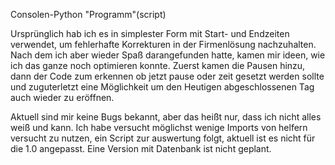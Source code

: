 Consolen-Python "Programm"(script)

Ursprünglich hab ich es in simplester Form mit Start- und Endzeiten verwendet, um fehlerhafte Korrekturen in der Firmenlösung nachzuhalten.
Nach dem ich aber wieder Spaß darangefunden hatte, kamen mir ideen, wie ich das ganze noch optimieren konnte.
Zuerst kamen die Pausen hinzu, dann der Code zum erkennen ob jetzt pause oder zeit gesetzt werden sollte und zuguterletzt eine Möglichkeit um den Heutigen abgeschlossenen Tag auch wieder zu eröffnen.

Aktuell sind mir keine Bugs bekannt, aber das heißt nur, dass ich nicht alles weiß und kann. Ich habe versucht möglichst wenige Imports von helfern versucht zu nutzen, ein Script zur auswertung folgt, aktuell ist es nicht für die 1.0 angepasst.
Eine Version mit Datenbank ist nicht geplant.
